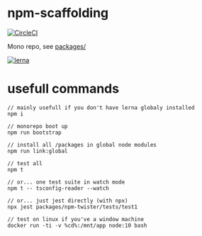 # npm-scaffolding
[![CircleCI](https://circleci.com/gh/chtimi59/npm-scaffolding.svg?style=svg)](https://circleci.com/gh/chtimi59/npm-scaffolding)

Mono repo, see [packages/](packages)

[![lerna](https://img.shields.io/badge/maintained%20with-lerna-cc00ff.svg)](https://lerna.js.org/)

# usefull commands
```
// mainly usefull if you don't have lerna globaly installed 
npm i

// monorepo boot up
npm run bootstrap

// install all /packages in global node modules
npm run link:global

// test all
npm t

// or... one test suite in watch mode
npm t -- tsconfig-reader --watch

// or... just jest directly (with npx)
npx jest packages/npm-twister/tests/test1

// test on linux if you've a window machine
docker run -ti -v %cd%:/mnt/app node:10 bash
```